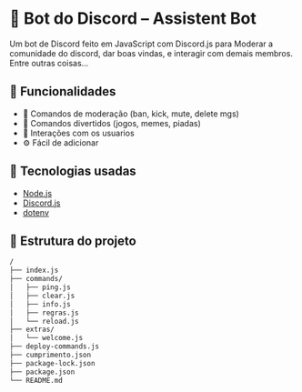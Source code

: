 # 🤖 Bot do Discord – Assistent Bot

Um bot de Discord feito em JavaScript com Discord.js para Moderar a comunidade do discord, dar boas vindas, e interagir com demais membros.
Entre outras coisas...



## 🚀 Funcionalidades

- 🔨 Comandos de moderação (ban, kick, mute, delete mgs)
- 🎲 Comandos divertidos (jogos, memes, piadas)
- 💬 Interações com os usuarios
- ⚙️ Fácil de adicionar



## 🧰 Tecnologias usadas

- [Node.js](https://nodejs.org/)
- [Discord.js](https://discord.js.org/)
- [dotenv](https://www.npmjs.com/package/dotenv)



## 📁 Estrutura do projeto

```bash
/
├── index.js
├── commands/
│   ├── ping.js
│   ├── clear.js
│   ├── info.js
│   ├── regras.js
│   └── reload.js
├── extras/
│   └── welcome.js
├── deploy-commands.js
├── cumprimento.json
├── package-lock.json
├── package.json
└── README.md
